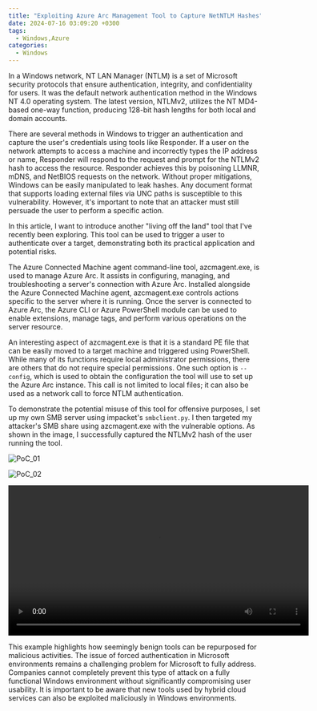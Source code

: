 ```yaml
---
title: "Exploiting Azure Arc Management Tool to Capture NetNTLM Hashes"
date: 2024-07-16 03:09:20 +0300
tags:
  - Windows,Azure
categories:
  - Windows
---
```


In a Windows network, NT LAN Manager (NTLM) is a set of Microsoft security protocols that ensure authentication, integrity, and confidentiality for users. It was the default network authentication method in the Windows NT 4.0 operating system. The latest version, NTLMv2, utilizes the NT MD4-based one-way function, producing 128-bit hash lengths for both local and domain accounts.

There are several methods in Windows to trigger an authentication and capture the user's credentials using tools like Responder. If a user on the network attempts to access a machine and incorrectly types the IP address or name, Responder will respond to the request and prompt for the NTLMv2 hash to access the resource. Responder achieves this by poisoning LLMNR, mDNS, and NetBIOS requests on the network. Without proper mitigations, Windows can be easily manipulated to leak hashes. Any document format that supports loading external files via UNC paths is susceptible to this vulnerability. However, it's important to note that an attacker must still persuade the user to perform a specific action.

In this article, I want to introduce another "living off the land" tool that I've recently been exploring. This tool can be used to trigger a user to authenticate over a target, demonstrating both its practical application and potential risks.

The Azure Connected Machine agent command-line tool, azcmagent.exe, is used to manage Azure Arc. It assists in configuring, managing, and troubleshooting a server's connection with Azure Arc. Installed alongside the Azure Connected Machine agent, azcmagent.exe controls actions specific to the server where it is running. Once the server is connected to Azure Arc, the Azure CLI or Azure PowerShell module can be used to enable extensions, manage tags, and perform various operations on the server resource.

An interesting aspect of azcmagent.exe is that it is a standard PE file that can be easily moved to a target machine and triggered using PowerShell. While many of its functions require local administrator permissions, there are others that do not require special permissions. One such option is `--config`, which is used to obtain the configuration the tool will use to set up the Azure Arc instance. This call is not limited to local files; it can also be used as a network call to force NTLM authentication.

To demonstrate the potential misuse of this tool for offensive purposes, I set up my own SMB server using impacket's `smbclient.py`. I then targeted my attacker's SMB share using azcmagent.exe with the vulnerable options. As shown in the image, I successfully captured the NTLMv2 hash of the user running the tool.

![PoC_01]({{site.baseurl}}/assets/images/azcmagent/PoC_01.png)

![PoC_02]({{site.baseurl}}/assets/images/azcmagent/PoC_02.png)

<video width="600" controls>
  <source src="{{site.baseurl}}/assets/images/azcmagent/video_poC.mp4" type="video/mp4">
  Your browser does not support the video tag.
</video>

This example highlights how seemingly benign tools can be repurposed for malicious activities. The issue of forced authentication in Microsoft environments remains a challenging problem for Microsoft to fully address. Companies cannot completely prevent this type of attack on a fully functional Windows environment without significantly compromising user usability. It is important to be aware that new tools used by hybrid cloud services can also be exploited maliciously in Windows environments.
